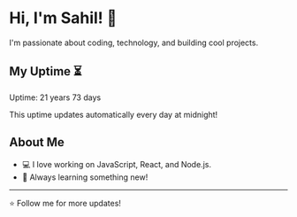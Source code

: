 # Hi, I'm Sahil! 👋

I'm passionate about coding, technology, and building cool projects.

## My Uptime ⏳
Uptime: 21 years 73 days

This uptime updates automatically every day at midnight!

## About Me
- 💻 I love working on JavaScript, React, and Node.js.
- 🎯 Always learning something new!

---

⭐️ Follow me for more updates!
